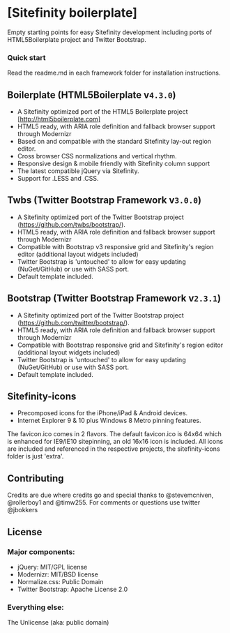 # [Sitefinity boilerplate]

Empty starting points for easy Sitefinity development including ports of HTML5Boilerplate project and Twitter Bootstrap.

### Quick start
Read the readme.md in each framework folder for installation instructions.


## Boilerplate (HTML5Boilerplate  v`4.3.0`)

* A Sitefinity optimized port of the HTML5 Boilerplate project [http://html5boilerplate.com]
* HTML5 ready, with ARIA role definition and fallback browser support through Modernizr
* Based on and compatible with the standard Sitefinity lay-out region editor.
* Cross browser CSS normalizations and vertical rhythm.
* Responsive design & mobile friendly with Sitefinity column support
* The latest compatible jQuery via Sitefinity.
* Support for .LESS and .CSS.

## Twbs (Twitter Bootstrap Framework v`3.0.0`)

* A Sitefinity optimized port of the Twitter Bootstrap project (https://github.com/twbs/bootstrap/).
* HTML5 ready, with ARIA role definition and fallback browser support through Modernizr
* Compatible with Bootstrap v3 responsive grid and Sitefinity's region editor (additional layout widgets included)
* Twitter Bootstrap is 'untouched' to allow for easy updating (NuGet/GitHub) or use with SASS port.
* Default template included.

## Bootstrap (Twitter Bootstrap Framework v`2.3.1`)

* A Sitefinity optimized port of the Twitter Bootstrap project (https://github.com/twitter/bootstrap/).
* HTML5 ready, with ARIA role definition and fallback browser support through Modernizr
* Compatible with Bootstrap responsive grid and Sitefinity's region editor (additional layout widgets included)
* Twitter Bootstrap is 'untouched' to allow for easy updating (NuGet/GitHub) or use with SASS port.
* Default template included.

## Sitefinity-icons
* Precomposed icons for the iPhone/iPad & Android devices.
* Internet Explorer 9 & 10 plus Windows 8 Metro pinning features. 

The favicon.ico comes in 2 flavors. The default favicon.ico is 64x64 which is enhanced for IE9/IE10 sitepinning, an old 16x16 icon is included.
All icons are included and referenced in the respective projects, the sitefinity-icons folder is just 'extra'.


## Contributing
Credits are due where credits go and special thanks to @stevemcniven, @rollerboy1 and @timw255. 
For comments or questions use twitter @jbokkers


## License

### Major components:
* jQuery: MIT/GPL license
* Modernizr: MIT/BSD license
* Normalize.css: Public Domain
* Twitter Bootstrap:  Apache License 2.0

### Everything else:
The Unlicense (aka: public domain)
